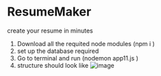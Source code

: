 # ResumeMaker
create your resume in minutes
1. Download all the requited node modules (npm i )
2. set up the database required
3. Go to terminal and run (nodemon app11.js )  
5. structure should look like
![image](https://github.com/Hiremathnandeesh07/ResumeMaker/assets/100181963/33ce5549-b4d1-461e-b820-0d46ddd797cd)
